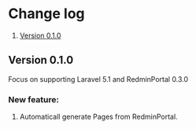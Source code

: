 # Change log

1. [Version 0.1.0](#version-010)

## Version 0.1.0
Focus on supporting Laravel 5.1 and RedminPortal 0.3.0

### New feature:
1. Automaticall generate Pages from RedminPortal.
